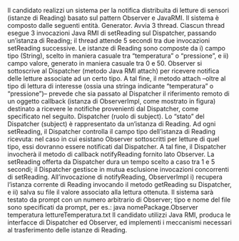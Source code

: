 Il candidato realizzi un sistema per la notifica distribuita di letture di sensori (istanze di Reading) basato sul pattern Observer e JavaRMI. Il sistema è composto dalle seguenti entità.
Generator. Avvia 3 thread. Ciascun thread esegue 3 invocazioni Java RMI di setReading sul Dispatcher, passando un’istanza di Reading; il thread attende 5 secondi tra due invocazioni setReading successive. Le istanze di Reading sono composte da i) campo tipo (String), scelto in maniera casuale tra “temperatura” o “pressione”, e ii) campo valore, generato in maniera casuale tra 0 e 50.
Observer si sottoscrive al Dispatcher (metodo Java RMI attach) per ricevere notifica delle letture associate ad un certo tipo. A tal fine, il metodo attach –oltre al tipo di lettura di interesse (ossia una stringa indicante “temperatura” o “pressione”)– prevede che sia passato al Dispatcher il riferimento remoto di un oggetto callback (istanza di ObserverImpl, come mostrato in figura) destinato a ricevere le notifiche provenienti dal Dispatcher, come specificato nel seguito.
Dispatcher (ruolo di subject). Lo “stato” del Dispatcher (subject) è rappresentato da un’istanza di Reading. Ad ogni setReading, il Dispatcher controlla il campo tipo dell’istanza di Reading ricevuta: nel caso in cui esistano Observer sottoscritti per letture di quel tipo, essi dovranno essere notificati dal Dispatcher. A tal fine, il Dispatcher invocherà il metodo di callback notifyReading fornito lato Observer. La setReading offerta da Dispatcher dura un tempo scelto a caso tra 1 e 5 secondi; il Dispatcher gestisce in mutua esclusione invocazioni concorrenti di setReading.
All’invocazione di notifyReading, ObserverImpl i) recupera l’istanza corrente di Reading invocando il metodo getReading su Dispatcher, e ii) salva su file il valore associato alla lettura ottenuta.
Il sistema sarà testato da prompt con un numero arbitrario di Observer; tipo e nome del file sono specificati da prompt, per es.:
java nomePackage.Observer temperatura lettureTemperatura.txt
Il candidato utilizzi Java RMI, produca le interfacce di Dispatcher ed Observer, ed implementi i meccanismi necessari al trasferimento delle istanze di Reading.